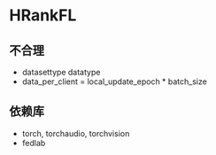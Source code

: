 # HRankFL

## 不合理
+ datasettype datatype
+ data_per_client = local_update_epoch * batch_size

## 依赖库
+ torch, torchaudio, torchvision
+ fedlab
